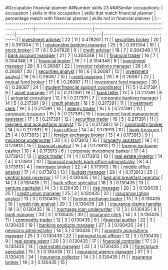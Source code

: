 #Occupation financial planner
##Number skills 23
###Similar occupations:
| occupation                                                                                    |   skills in this occupation |   skills that match financial planner |   percentage match with financial planner |   skills not in financial planner |
|:----------------------------------------------------------------------------------------------|----------------------------:|--------------------------------------:|------------------------------------------:|----------------------------------:|
| [investment adviser](investment_adviser.md)                                                   |                          22 |                                    11 |                                  0.478261 |                                11 |
| [securities broker](securities_broker.md)                                                     |                          20 |                                     9 |                                  0.391304 |                                11 |
| [relationship banking manager](relationship_banking_manager.md)                               |                          25 |                                     9 |                                  0.391304 |                                16 |
| [stock broker](stock_broker.md)                                                               |                          17 |                                     8 |                                  0.347826 |                                 9 |
| [credit adviser](credit_adviser.md)                                                           |                          18 |                                     7 |                                  0.304348 |                                11 |
| [bank account manager](bank_account_manager.md)                                               |                          21 |                                     7 |                                  0.304348 |                                14 |
| [financial trader](financial_trader.md)                                                       |                          16 |                                     7 |                                  0.304348 |                                 9 |
| [financial broker](financial_broker.md)                                                       |                          16 |                                     7 |                                  0.304348 |                                 9 |
| [investment manager](investment_manager.md)                                                   |                          28 |                                     6 |                                  0.26087  |                                22 |
| [investor relations manager](investor_relations_manager.md)                                   |                          26 |                                     6 |                                  0.26087  |                                20 |
| [securities analyst](securities_analyst.md)                                                   |                          18 |                                     6 |                                  0.26087  |                                12 |
| [investment analyst](investment_analyst.md)                                                   |                          16 |                                     6 |                                  0.26087  |                                10 |
| [credit manager](credit_manager.md)                                                           |                          28 |                                     6 |                                  0.26087  |                                22 |
| [mutual fund broker](mutual_fund_broker.md)                                                   |                          17 |                                     6 |                                  0.26087  |                                11 |
| [investment fund manager](investment_fund_manager.md)                                         |                          30 |                                     6 |                                  0.26087  |                                24 |
| [student financial support coordinator](student_financial_support_coordinator.md)             |                          11 |                                     5 |                                  0.217391 |                                 6 |
| [asset manager](asset_manager.md)                                                             |                          21 |                                     5 |                                  0.217391 |                                16 |
| [bank teller](bank_teller.md)                                                                 |                          13 |                                     5 |                                  0.217391 |                                 8 |
| [actuarial consultant](actuarial_consultant.md)                                               |                          12 |                                     5 |                                  0.217391 |                                 7 |
| [corporate banking manager](corporate_banking_manager.md)                                     |                          14 |                                     5 |                                  0.217391 |                                 9 |
| [credit analyst](credit_analyst.md)                                                           |                          16 |                                     5 |                                  0.217391 |                                11 |
| [investment clerk](investment_clerk.md)                                                       |                          19 |                                     5 |                                  0.217391 |                                14 |
| [energy trader](energy_trader.md)                                                             |                          16 |                                     5 |                                  0.217391 |                                11 |
| [corporate treasurer](corporate_treasurer.md)                                                 |                          15 |                                     5 |                                  0.217391 |                                10 |
| [investment fund management assistant](investment_fund_management_assistant.md)               |                          17 |                                     5 |                                  0.217391 |                                12 |
| [securities trader](securities_trader.md)                                                     |                          16 |                                     5 |                                  0.217391 |                                11 |
| [mergers and acquisitions analyst](mergers_and_acquisitions_analyst.md)                       |                          15 |                                     5 |                                  0.217391 |                                10 |
| [commodity broker](commodity_broker.md)                                                       |                          14 |                                     5 |                                  0.217391 |                                 9 |
| [loan officer](loan_officer.md)                                                               |                          14 |                                     4 |                                  0.173913 |                                10 |
| [bank treasurer](bank_treasurer.md)                                                           |                          25 |                                     4 |                                  0.173913 |                                21 |
| [foreign exchange broker](foreign_exchange_broker.md)                                         |                          13 |                                     4 |                                  0.173913 |                                 9 |
| [insurance underwriter](insurance_underwriter.md)                                             |                          20 |                                     4 |                                  0.173913 |                                16 |
| [property assistant](property_assistant.md)                                                   |                          19 |                                     4 |                                  0.173913 |                                15 |
| [financial analyst](financial_analyst.md)                                                     |                          15 |                                     4 |                                  0.173913 |                                11 |
| [foreign exchange cashier](foreign_exchange_cashier.md)                                       |                          10 |                                     4 |                                  0.173913 |                                 6 |
| [corporate investment banker](corporate_investment_banker.md)                                 |                          17 |                                     4 |                                  0.173913 |                                13 |
| [stock trader](stock_trader.md)                                                               |                          14 |                                     4 |                                  0.173913 |                                10 |
| [real estate investor](real_estate_investor.md)                                               |                          14 |                                     4 |                                  0.173913 |                                10 |
| [financial markets back office administrator](financial_markets_back_office_administrator.md) |                           8 |                                     4 |                                  0.173913 |                                 4 |
| [mortgage broker](mortgage_broker.md)                                                         |                          22 |                                     4 |                                  0.173913 |                                18 |
| [middle office analyst](middle_office_analyst.md)                                             |                          17 |                                     4 |                                  0.173913 |                                13 |
| [budget manager](budget_manager.md)                                                           |                          29 |                                     4 |                                  0.173913 |                                25 |
| [central bank governor](central_bank_governor.md)                                             |                          17 |                                     3 |                                  0.130435 |                                14 |
| [bed and breakfast operator](bed_and_breakfast_operator.md)                                   |                          14 |                                     3 |                                  0.130435 |                                11 |
| [back office specialist](back_office_specialist.md)                                           |                          16 |                                     3 |                                  0.130435 |                                13 |
| [venture capitalist](venture_capitalist.md)                                                   |                          14 |                                     3 |                                  0.130435 |                                11 |
| [risk manager](risk_manager.md)                                                               |                          28 |                                     3 |                                  0.130435 |                                25 |
| [credit union manager](credit_union_manager.md)                                               |                          25 |                                     3 |                                  0.130435 |                                22 |
| [insurance rating analyst](insurance_rating_analyst.md)                                       |                          13 |                                     3 |                                  0.130435 |                                10 |
| [foreign exchange trader](foreign_exchange_trader.md)                                         |                          13 |                                     3 |                                  0.130435 |                                10 |
| [credit risk analyst](credit_risk_analyst.md)                                                 |                          29 |                                     3 |                                  0.130435 |                                26 |
| [insurance claims handler](insurance_claims_handler.md)                                       |                          19 |                                     3 |                                  0.130435 |                                16 |
| [mortgage loan underwriter](mortgage_loan_underwriter.md)                                     |                          12 |                                     3 |                                  0.130435 |                                 9 |
| [bank manager](bank_manager.md)                                                               |                          33 |                                     3 |                                  0.130435 |                                30 |
| [insurance clerk](insurance_clerk.md)                                                         |                          14 |                                     3 |                                  0.130435 |                                11 |
| [commodity trader](commodity_trader.md)                                                       |                          12 |                                     3 |                                  0.130435 |                                 9 |
| [financial auditor](financial_auditor.md)                                                     |                          22 |                                     3 |                                  0.130435 |                                19 |
| [banking products manager](banking_products_manager.md)                                       |                          27 |                                     3 |                                  0.130435 |                                24 |
| [pensions administrator](pensions_administrator.md)                                           |                          14 |                                     3 |                                  0.130435 |                                11 |
| [property acquisitions manager](property_acquisitions_manager.md)                             |                          25 |                                     3 |                                  0.130435 |                                22 |
| [personal trust officer](personal_trust_officer.md)                                           |                          12 |                                     3 |                                  0.130435 |                                 9 |
| [real estate agent](real_estate_agent.md)                                                     |                          20 |                                     3 |                                  0.130435 |                                17 |
| [financial controller](financial_controller.md)                                               |                          17 |                                     3 |                                  0.130435 |                                14 |
| [real estate manager](real_estate_manager.md)                                                 |                          32 |                                     3 |                                  0.130435 |                                29 |
| [foreclosure specialist](foreclosure_specialist.md)                                           |                          15 |                                     3 |                                  0.130435 |                                12 |
| [insurance agency manager](insurance_agency_manager.md)                                       |                          37 |                                     3 |                                  0.130435 |                                34 |
| [insurance collector](insurance_collector.md)                                                 |                          14 |                                     3 |                                  0.130435 |                                11 |
| [insurance broker](insurance_broker.md)                                                       |                          18 |                                     3 |                                  0.130435 |                                15 |
